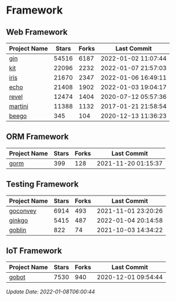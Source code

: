 # Framework

## Web Framework
| Project Name | Stars | Forks | Last Commit |
| ------------ | ----- | ----- | ----------- |
| [gin](https://github.com/gin-gonic/gin) | 54516 | 6187 | 2022-01-02 11:07:44 |
| [kit](https://github.com/go-kit/kit) | 22096 | 2232 | 2022-01-07 21:57:03 |
| [iris](https://github.com/kataras/iris) | 21670 | 2347 | 2022-01-06 16:49:11 |
| [echo](https://github.com/labstack/echo) | 21408 | 1902 | 2022-01-03 19:04:17 |
| [revel](https://github.com/revel/revel) | 12474 | 1404 | 2020-07-12 05:57:36 |
| [martini](https://github.com/go-martini/martini) | 11388 | 1132 | 2017-01-21 21:58:54 |
| [beego](https://github.com/astaxie/beego) | 345 | 104 | 2020-12-13 11:36:23 |

## ORM Framework
| Project Name | Stars | Forks | Last Commit |
| ------------ | ----- | ----- | ----------- |
| [gorm](https://github.com/jinzhu/gorm) | 399 | 128 | 2021-11-20 01:15:37 |

## Testing Framework
| Project Name | Stars | Forks | Last Commit |
| ------------ | ----- | ----- | ----------- |
| [goconvey](https://github.com/smartystreets/goconvey) | 6914 | 493 | 2021-11-01 23:20:26 |
| [ginkgo](https://github.com/onsi/ginkgo) | 5415 | 487 | 2022-01-04 20:14:58 |
| [goblin](https://github.com/franela/goblin) | 822 | 74 | 2021-10-03 14:34:22 |

## IoT Framework
| Project Name | Stars | Forks | Last Commit |
| ------------ | ----- | ----- | ----------- |
| [gobot](https://github.com/hybridgroup/gobot) | 7530 | 940 | 2020-12-01 09:54:44 |

*Update Date: 2022-01-08T06:00:44*